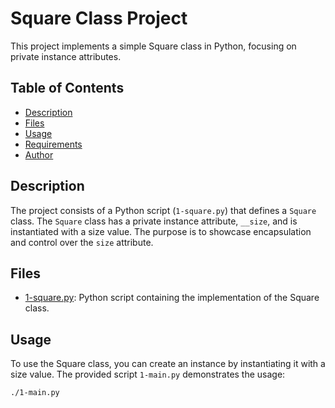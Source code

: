 # Square Class Project

This project implements a simple Square class in Python, focusing on private instance attributes.

## Table of Contents

- [Description](#description)
- [Files](#files)
- [Usage](#usage)
- [Requirements](#requirements)
- [Author](#author)

## Description

The project consists of a Python script (`1-square.py`) that defines a `Square` class. The `Square` class has a private instance attribute, `__size`, and is instantiated with a size value. The purpose is to showcase encapsulation and control over the `size` attribute.

## Files

- [1-square.py](1-square.py): Python script containing the implementation of the Square class.

## Usage

To use the Square class, you can create an instance by instantiating it with a size value. The provided script `1-main.py` demonstrates the usage:

```bash
./1-main.py
